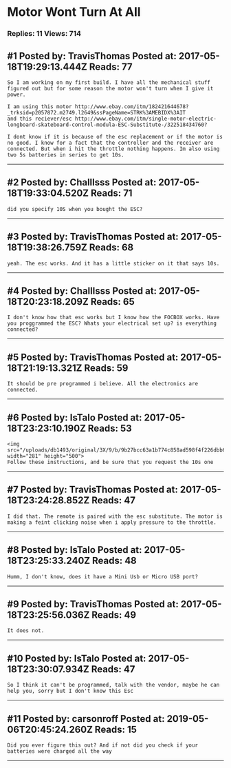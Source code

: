 # Motor Wont Turn At All

### Replies: 11 Views: 714

## \#1 Posted by: TravisThomas Posted at: 2017-05-18T19:29:13.444Z Reads: 77

```
So I am working on my first build. I have all the mechanical stuff figured out but for some reason the motor won't turn when I give it power.

I am using this motor http://www.ebay.com/itm/182421644678?_trksid=p2057872.m2749.l2649&ssPageName=STRK%3AMEBIDX%3AIT 
and this reciever/esc http://www.ebay.com/itm/single-motor-electric-longboard-skateboard-control-modula-ESC-Substitute-/322518434760?

I dont know if it is because of the esc replacement or if the motor is no good. I know for a fact that the controller and the receiver are connected. But when i hit the throttle nothing happens. Im also using two 5s batteries in series to get 10s.
```

---
## \#2 Posted by: Challlsss Posted at: 2017-05-18T19:33:04.520Z Reads: 71

```
did you specify 10S when you bought the ESC?
```

---
## \#3 Posted by: TravisThomas Posted at: 2017-05-18T19:38:26.759Z Reads: 68

```
yeah. The esc works. And it has a little sticker on it that says 10s.
```

---
## \#4 Posted by: Challlsss Posted at: 2017-05-18T20:23:18.209Z Reads: 65

```
I don't know how that esc works but I know how the FOCBOX works. Have you proggrammed the ESC? Whats your electrical set up? is everything connected?
```

---
## \#5 Posted by: TravisThomas Posted at: 2017-05-18T21:19:13.321Z Reads: 59

```
It should be pre programmed i believe. All the electronics are connected.
```

---
## \#6 Posted by: IsTalo Posted at: 2017-05-18T23:23:10.190Z Reads: 53

```
<img src="/uploads/db1493/original/3X/9/b/9b27bcc63a1b774c858ad598f4f226dbb6eacc5a.PNG" width="281" height="500">
Follow these instructions, and be sure that you request the 10s one
```

---
## \#7 Posted by: TravisThomas Posted at: 2017-05-18T23:24:28.852Z Reads: 47

```
I did that. The remote is paired with the esc substitute. The motor is making a feint clicking noise when i apply pressure to the throttle.
```

---
## \#8 Posted by: IsTalo Posted at: 2017-05-18T23:25:33.240Z Reads: 48

```
Humm, I don't know, does it have a Mini Usb or Micro USB port?
```

---
## \#9 Posted by: TravisThomas Posted at: 2017-05-18T23:25:56.036Z Reads: 49

```
It does not.
```

---
## \#10 Posted by: IsTalo Posted at: 2017-05-18T23:30:07.934Z Reads: 47

```
So I think it can't be programmed, talk with the vendor, maybe he can help you, sorry but I don't know this Esc
```

---
## \#11 Posted by: carsonroff Posted at: 2019-05-06T20:45:24.260Z Reads: 15

```
Did you ever figure this out? And if not did you check if your batteries were charged all the way
```

---
